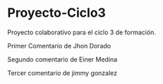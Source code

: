 # Proyecto-Ciclo3
Proyecto colaborativo para el ciclo 3 de formación.

Primer Comentario de Jhon Dorado

Segundo comentario de Einer Medina

Tercer comentario de jimmy gonzalez
